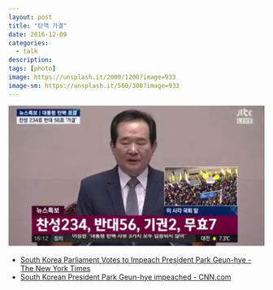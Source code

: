 ```yaml
---
layout: post
title: "탄핵 가결"
date: 2016-12-09
categories:
  - talk
description:
tags: [photo]
image: https://unsplash.it/2000/1200?image=933
image-sm: https://unsplash.it/500/300?image=933
---
```


![impeachment.jpg (1417×782)](https://raw.githubusercontent.com/tkhwang/tkhwang-etc/master/img/2016/12/impeachment.jpg)

- [South Korea Parliament Votes to Impeach President Park Geun-hye - The New York Times](http://www.nytimes.com/2016/12/09/world/asia/south-korea-president-park-geun-hye-impeached.html)
- [South Korean President Park Geun-hye impeached - CNN.com](http://edition.cnn.com/2016/12/09/asia/south-korea-park-geun-hye-impeachment-vote/index.html)
